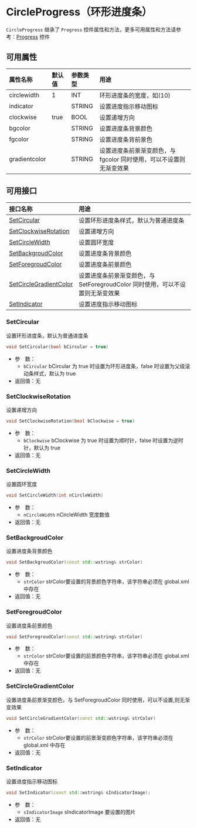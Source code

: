 ﻿# CircleProgress（环形进度条）

`CircleProgress` 继承了 `Progress` 控件属性和方法，更多可用属性和方法请参考：[Progress](Progress.md) 控件

## 可用属性

| 属性名称 | 默认值 | 参数类型 | 用途 |
| :--- | :--- | :--- | :--- |
| circlewidth | 1 | INT | 环形进度条的宽度，如(10) |
| indicator |  | STRING | 设置进度指示移动图标 |
| clockwise | true | BOOL |设置递增方向 |
| bgcolor |  | STRING | 设置进度条背景颜色 |
| fgcolor |  | STRING | 设置进度条背前景色 |
| gradientcolor |  | STRING | 设置进度条前景渐变颜色，与 fgcolor 同时使用，可以不设置则无渐变效果 |

## 可用接口

| 接口名称 | 用途 |
| :--- | :--- |
| [SetCircular](#SetCircular) | 设置环形进度条样式，默认为普通进度条 |
| [SetClockwiseRotation](#SetClockwiseRotation) | 设置递增方向 |
| [SetCircleWidth](#SetCircleWidth) | 设置圆环宽度 |
| [SetBackgroudColor](#SetBackgroudColor) | 设置进度条背景颜色 |
| [SetForegroudColor](#SetForegroudColor) | 设置进度条前景颜色 |
| [SetCircleGradientColor](#SetCircleGradientColor) | 设置进度条前景渐变颜色，与 SetForegroudColor 同时使用，可以不设置则无渐变效果 |
| [SetIndicator](#SetIndicator) | 设置进度指示移动图标 |


### SetCircular

设置环形进度条，默认为普通进度条

```cpp
void SetCircular(bool bCircular = true)
```

 - 参&emsp;数：  
    - `bCircular` bCircular 为 true 时设置为环形进度条，false 时设置为父级滚动条样式，默认为 true
 - 返回值：无

### SetClockwiseRotation

设置递增方向

```cpp
void SetClockwiseRotation(bool bClockwise = true)
```

 - 参&emsp;数：  
    - `bClockwise` bClockwise 为 true 时设置为顺时针，false 时设置为逆时针，默认为 true
 - 返回值：无

### SetCircleWidth

设置圆环宽度

```cpp
void SetCircleWidth(int nCircleWidth)
```

 - 参&emsp;数：  
    - `nCircleWidth` nCircleWidth 宽度数值
 - 返回值：无

### SetBackgroudColor

设置进度条背景颜色

```cpp
void SetBackgroudColor(const std::wstring& strColor)
```

 - 参&emsp;数：  
    - `strColor` strColor要设置的背景颜色字符串，该字符串必须在 global.xml 中存在
 - 返回值：无

### SetForegroudColor

设置进度条前景颜色

```cpp
void SetForegroudColor(const std::wstring& strColor)
```

 - 参&emsp;数：  
    - `strColor` strColor要设置的前景颜色字符串，该字符串必须在 global.xml 中存在
 - 返回值：无

### SetCircleGradientColor

设置进度条前景渐变颜色，与 SetForegroudColor 同时使用，可以不设置,则无渐变效果

```cpp
void SetCircleGradientColor(const std::wstring& strColor)
```

 - 参&emsp;数：  
    - `strColor` strColor要设置的前景渐变颜色字符串，该字符串必须在 global.xml 中存在
 - 返回值：无

### SetIndicator

设置进度指示移动图标

```cpp
void SetIndicator(const std::wstring& sIndicatorImage);
```

 - 参&emsp;数：  
    - `sIndicatorImage` sIndicatorImage 要设置的图片
 - 返回值：无
